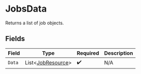 # JobsData

Returns a list of job objects.


## Fields

| Field                                                       | Type                                                        | Required                                                    | Description                                                 |
| ----------------------------------------------------------- | ----------------------------------------------------------- | ----------------------------------------------------------- | ----------------------------------------------------------- |
| `Data`                                                      | List<[JobResource](../../Models/Components/JobResource.md)> | :heavy_check_mark:                                          | N/A                                                         |